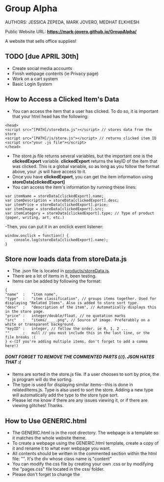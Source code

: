 # Group Alpha
AUTHORS: JESSICA ZEPEDA, MARK JOVERO, MEDHAT ELKHIESH

Public Website URL: **https://mark-jovero.github.io/GroupAlpha/**

A website that sells office supplies!

## TODO [due APRIL 30th]
  - Create social media accounts
  - Finish webpage contents (ie Privacy page)
  - Work on a cart system
  - Basic Login System

## How to Access a Clicked Item's Data
  - You can access the item that a user has clicked. To do so, it is important that your html head has the following:
  ```
  <head>
<script src="[PATH]/storeData.js"></script> // stores data from the store
<script src="[PATH]/js/store.js"></script> // returns clicked item ID
<script src="your .js file"></script>
  </head>
  ```
  - The store.js file returns several variables, but the important one is the **clickedExport** variable. **clickedExport** returns the keyID of the item that was clicked. This is a global variable, so as long as you follow the <head> format above, your .js will have access to it.
  - Once you have **clickedExport**, you can get the item information using **storeData[clickedExport]**
  - You can access the item's information by running these lines:
  ```
  var itemName = storeData[clickedExport].name;
  var itemDescription = storeData[clickedExport].desc;
  var itemPrice = storeData[clickedExport].price;
  var itemImage = storeData[clickedExport].src;
  var itemCategory = storeData[clickedExport].type; // Type of product (paper, writing, art, etc.)
  ```
  -Then, you can put it in an onclick event listener:
  ```
  window.onclick = function() {
      console.log(storeData[clickedExport].name);
  }
  ```

## Store now loads data from storeData.js
- The .json file is located in [products/storeData.js](https://github.com/Mark-Jovero/GroupAlpha/blob/master/products/storeData.js).
- There are a lot of items in it, been testing.
- Items can be added by following the format:
```
{
"name"  :   "item name",
"type"  :   "item classification", // groups items together. Used for displaying "Related Items". Also is added to store sort type.
"desc"  :   "description of the item", // Automatically displays this in the store page.
"price" :   integer/double/float, // no quotation marks
"src"   :   "items/____.png", // Source of image. Preferabbly on a white or transparent background.
"keyID" :   integer, // follow the order. ie 0, 1, 2 ...
""      :   null // you must include this in the last line, or the file breaks :(
} <-(If you're adding multiple items, don't forget to add a comma here!)
```
##### DONT FORGET TO REMOVE THE COMMENTED PARTS (//). JSON HATES THAT :(
- Items are sorted in the store.js file. If a user chooses to sort by price, the js program will do the sorting.
- The type is used for displaying similar items--this is done in relatedItems.js. Type is also used to sort the store. Adding a new type will automatically add the type to the store type sort.
- Please let me know if there are any issues viewing it, or if there are viewing glitches! Thanks.

## How to Use GENERIC.html
- The GENERIC.html is in the root directory. The webpage is a template so it matches the whole website theme.
- To create a webpage using the GENERIC.html template, create a copy of it and rename it to what ever webpage you want.
- All contents should be written in the commented section within the html file: "<!-- CONTENTS GO HERE -->". It's the div whose class name is "content"
- You can modify the css file by creating your own .css or by modifying the "pages.css" file located in the css/ folder.
- Please don't forget to change the <title> tag!

## NOTES
- Link to view the website: **https://mark-jovero.github.io/GroupAlpha/**
- Navbar and footer are in the frames folder. Both are implemented using <iframe> tag. In order to change a link, go to the frames folder and edit links there. This makes it easier to manage the website (ie, not having to go to each webpage to edit links).
  
  
